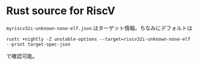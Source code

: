 # Rust source for RiscV
`myriscv32i-unknown-none-elf.json` はターゲット情報。ちなみにデフォルトは  
```shell  
rustc +nightly -Z unstable-options --target=riscv32i-unknown-none-elf --print target-spec-json
```  
で確認可能。